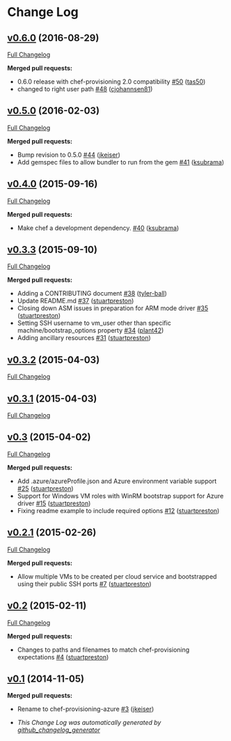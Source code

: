 # Change Log

## [v0.6.0](https://github.com/chef/chef-provisioning-azure/tree/v0.6.0) (2016-08-29)

[Full Changelog](https://github.com/chef/chef-provisioning-azure/compare/v0.5.0...v0.6.0)

**Merged pull requests:**

- 0.6.0 release with chef-provisioning 2.0 compatibility [#50](https://github.com/chef/chef-provisioning-azure/pull/50) ([tas50](https://github.com/tas50))
- changed to right user path [#48](https://github.com/chef/chef-provisioning-azure/pull/48) ([cjohannsen81](https://github.com/cjohannsen81))

## [v0.5.0](https://github.com/chef/chef-provisioning-azure/tree/v0.5.0) (2016-02-03)

[Full Changelog](https://github.com/chef/chef-provisioning-azure/compare/v0.4.0...v0.5.0)

**Merged pull requests:**

- Bump revision to 0.5.0 [#44](https://github.com/chef/chef-provisioning-azure/pull/44) ([jkeiser](https://github.com/jkeiser))
- Add gemspec files to allow bundler to run from the gem [#41](https://github.com/chef/chef-provisioning-azure/pull/41) ([ksubrama](https://github.com/ksubrama))

## [v0.4.0](https://github.com/chef/chef-provisioning-azure/tree/v0.4.0) (2015-09-16)

[Full Changelog](https://github.com/chef/chef-provisioning-azure/compare/v0.3.3...v0.4.0)

**Merged pull requests:**

- Make chef a development dependency. [#40](https://github.com/chef/chef-provisioning-azure/pull/40) ([ksubrama](https://github.com/ksubrama))

## [v0.3.3](https://github.com/chef/chef-provisioning-azure/tree/v0.3.3) (2015-09-10)

[Full Changelog](https://github.com/chef/chef-provisioning-azure/compare/v0.3.2...v0.3.3)

**Merged pull requests:**

- Adding a CONTRIBUTING document [#38](https://github.com/chef/chef-provisioning-azure/pull/38) ([tyler-ball](https://github.com/tyler-ball))
- Update README.md [#37](https://github.com/chef/chef-provisioning-azure/pull/37) ([stuartpreston](https://github.com/stuartpreston))
- Closing down ASM issues in preparation for ARM mode driver [#35](https://github.com/chef/chef-provisioning-azure/pull/35) ([stuartpreston](https://github.com/stuartpreston))
- Setting SSH username to vm_user other than specific machine/bootstrap_options property [#34](https://github.com/chef/chef-provisioning-azure/pull/34) ([plant42](https://github.com/plant42))
- Adding ancillary resources [#31](https://github.com/chef/chef-provisioning-azure/pull/31) ([stuartpreston](https://github.com/stuartpreston))

## [v0.3.2](https://github.com/chef/chef-provisioning-azure/tree/v0.3.2) (2015-04-03)

[Full Changelog](https://github.com/chef/chef-provisioning-azure/compare/v0.3.1...v0.3.2)

## [v0.3.1](https://github.com/chef/chef-provisioning-azure/tree/v0.3.1) (2015-04-03)

[Full Changelog](https://github.com/chef/chef-provisioning-azure/compare/v0.3...v0.3.1)

## [v0.3](https://github.com/chef/chef-provisioning-azure/tree/v0.3) (2015-04-02)

[Full Changelog](https://github.com/chef/chef-provisioning-azure/compare/v0.2.1...v0.3)

**Merged pull requests:**

- Add .azure/azureProfile.json and Azure environment variable support [#25](https://github.com/chef/chef-provisioning-azure/pull/25) ([stuartpreston](https://github.com/stuartpreston))
- Support for Windows VM roles with WinRM bootstrap support for Azure driver [#15](https://github.com/chef/chef-provisioning-azure/pull/15) ([stuartpreston](https://github.com/stuartpreston))
- Fixing readme example to include required options [#12](https://github.com/chef/chef-provisioning-azure/pull/12) ([stuartpreston](https://github.com/stuartpreston))

## [v0.2.1](https://github.com/chef/chef-provisioning-azure/tree/v0.2.1) (2015-02-26)

[Full Changelog](https://github.com/chef/chef-provisioning-azure/compare/v0.2...v0.2.1)

**Merged pull requests:**

- Allow multiple VMs to be created per cloud service and bootstrapped using their public SSH ports [#7](https://github.com/chef/chef-provisioning-azure/pull/7) ([stuartpreston](https://github.com/stuartpreston))

## [v0.2](https://github.com/chef/chef-provisioning-azure/tree/v0.2) (2015-02-11)

[Full Changelog](https://github.com/chef/chef-provisioning-azure/compare/v0.1...v0.2)

**Merged pull requests:**

- Changes to paths and filenames to match chef-provisioning expectations [#4](https://github.com/chef/chef-provisioning-azure/pull/4) ([stuartpreston](https://github.com/stuartpreston))

## [v0.1](https://github.com/chef/chef-provisioning-azure/tree/v0.1) (2014-11-05)

**Merged pull requests:**

- Rename to chef-provisioning-azure [#3](https://github.com/chef/chef-provisioning-azure/pull/3) ([jkeiser](https://github.com/jkeiser))

- _This Change Log was automatically generated by [github_changelog_generator](https://github.com/skywinder/Github-Changelog-Generator)_
